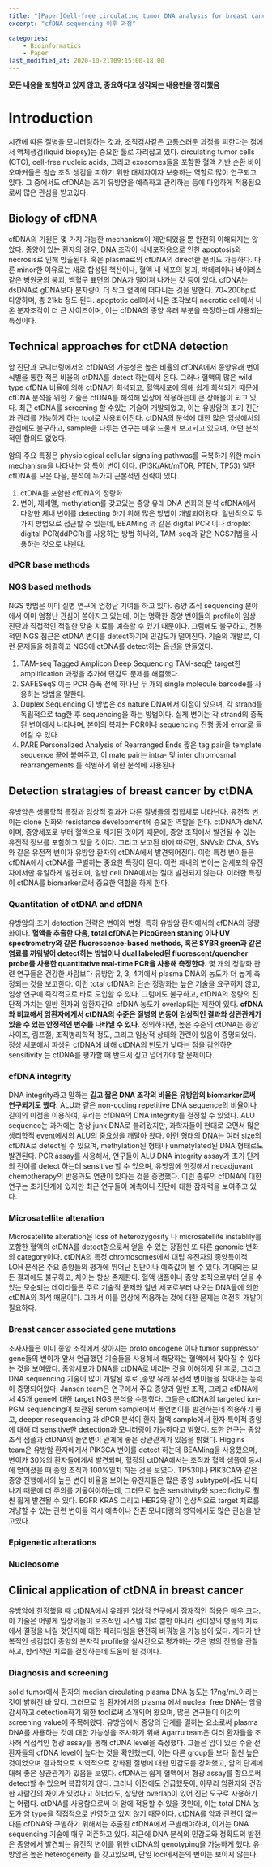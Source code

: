 ```yaml
---
title: "[Paper]Cell-free circulating tumor DNA analysis for breast cancer and its clinical utilization as a biomarker(2017)"
excerpt: "cfDNA sequencing 이후 과정"

categories: 
    - Bioinformatics
    - Paper
last_modified_at: 2020-10-21T09:15:00-18:00
---
```


**모든 내용을 포함하고 있지 않고, 중요하다고 생각되는 내용만을 정리했음**

# Introduction
시간에 따른 질병을 모니터링하는 것과, 조직검사같은 고통스러운 과정을 피한다는 점에서 액체생검(liquid biopsy)는 중요한 툴로 자리잡고 있다.
circulating tumor cells (CTC), cell-free nucleic acids, 그리고 exosomes들을 포함한 혈액 기반 순환 바이오마커들은 침습 조직 생검을 피하기 위한 대체자이자 보충하는 역할로 많이 연구되고 있다.
그 중에서도 cfDNA는 초기 유방암을 예측하고 관리하는 등에 다양하게 적용됨으로써 많은 관심을 받고있다.

## Biology of cfDNA
cfDNA의 기원은 몇 가지 가능한 mechanism이 제안되었을 뿐 완전히 이해되지는 않았다.
종양이 있는 환자의 경우, DNA 조각이 식세포작용으로 인한 apoptosis와 necrosis로 인해 방출된다.
혹은 plasma로의 cfDNA의 direct한 분비도 가능하다.
다른 minor한 이유로는 새로 합성된 핵산이나, 혈액 내 세포의 붕괴, 박테리아나 바이러스같은 병원균의 붕괴, 백혈구 표면의 DNA가 떨어져 나가는 것 등이 있다.
cfDNA는 dsDNA로 gDNA보다 분자량이 더 작고 혈액에 떠다니는 것을 말한다. 70~200bp로 다양하며, 총 21kb 정도 된다. 
apoptotic cell에서 나온 조각보다 necrotic cell에서 나온 분자조각이 더 큰 사이즈이며, 이는 cfDNA의 종양 유래 부분을 측정하는데 사용되는 특징이다. 

## Technical approaches for ctDNA detection
암 진단과 모니터링에서의 cfDNA의 가능성은 높은 비율의 cfDNA에서 종양유래 변이 식별을 통한 적은 비율의 ctDNA를 detect 하는데서 온다. 
그러나 혈액의 많은 wild type cfDNA 비율에 의해 ctDNA가 희석되고, 혈액세포에 의해 쉽게 희석되기 때문에 ctDNA 분석을 위한 기술은 ctDNA를 해석해 임상에 적용하는데 큰 장애물이 되고 있다.
최근 ctDNA를 screening 할 수있는 기술이 개발되었고, 이는 유방암의 조기 진단과 관리를 가능하게 하는 tool로 사용되어진다. 
ctDNA의 분석에 대한 많은 임상에서의 관심에도 불구하고, sample을 다루는 연구는 매우 드물게 보고되고 있으며, 어떤 분석적인 합의도 없었다. 

암의 주요 특징은 physiological cellular signaling pathwas를 극복하기 위한 main mechanism을 나타내는 암 특이 변이 이다. (PI3K/Akt/mTOR, PTEN, TP53)
일단 cfDNA를 모은 다음, 분석에 두가지 근본적인 전략이 있다.
1) ctDNA를 포함한 cfDNA의 정량화
2) 변이, 재배열, methylation를 갖고있는 종양 유래 DNA 변화의 분석
cfDNA에서 다양한 체내 변이를 detecting 하기 위해 많은 방법이  개발되어왔다.
일반적으로 두 가지 방법으로 접근할 수 있는데, BEAMing 과 같은 digital PCR 이나 droplet digital PCR(ddPCR)를 사용하는 방법 하나와, TAM-seq과 같은 NGS기법을 사용하는 것으로 나뉜다. 

### dPCR base methods

### NGS based methods
NGS 방법은 이미 질병 연구에 엄청난 기여를 하고 있다. 종양 조직 sequencing 분야에서 이미 엄청난 관심이 쏟아지고 있는데, 이는 명확한 종양 변이들의 profile이 임상 진단과 직접적인 적절한 맞춤 치료를 예측할 수 있기 때문이다. 
그럼에도 불구하고, 전통적인 NGS 접근은 ctDNA 변이를 detect하기에 민감도가 떨어진다.
기술의 개발로, 이런 문제들을 해결하고 NGS에 ctDNA를 detect하는 옵션을 만들었다. 
1. TAM-seq
Tagged Amplicon Deep Sequencing
TAM-seq은 target한 amplification 과정을 추가해 민감도 문제를 해결했다.
2. SAFESeqS 
이는 PCR 증폭 전에 하나난 두 개의 single molecule barcode를 사용하는 방법을 말한다. 
3. Duplex Sequencing
이 방법은 ds nature DNA에서 이점이 있으며, 각 strand를 독립적으로 tag한 후 sequencing을 하는 방법이다.
실제 변이는 각 strand의 증폭된 변이에서 나타나며, 본이의 복제는 PCR이나 sequencing 진행 중에 error로 들어갈 수 있다.
4. PARE
Personalized Analysis of Rearranged Ends
짧은 tag pair을 template sequence 끝에 붙여주고, 이 mate pair는 intra- 및 inter chromosmal rearrangements 를 식별하기 위한 분석에 사용된다. 

## Detection stratagies of breast cancer by ctDNA
유방암은 생물학적 특징과 임상적 결과가 다른 질병들의 집합체로 나타난다. 
유전적 변이는 clone 진화와 resistance development에 중요한 역할을 한다.
ctDNA가 dsNA이며, 종양세포로 부터 혈액으로 제거된 것이기 때문에, 종양 조직에서 발견될 수 있는 유전적 정보를 포함하고 있을 것이다. 
그리고 보고된 바에 따르면, SNVs와 CNA, SVs와 같은 유전적 변이가 유방암 환자의 ctDNA에서 발견되어진다. 
이런 특정 변이들은 cfDNA에서 ctDNA를 구별하는 중요한 특징이 된다.
이런 채내의 변이는 암세포의 유전자에서만 유일하게 발견되며, 일반 cell DNA에서는 절대 발견되지 않는다. 
이러한 특징이 ctDNA를 biomarker로써 중요한 역할을 하게 한다. 

### Quantitation of ctDNA and cfDNA
유방암의 초기 detection 전략은 변이와 변형, 특히 유방암 환자에서의 cfDNA의 정량화이다. 
**혈액을 추출한 다음, total cfDNA는 PicoGreen staning 이나 UV spectrometry와 같은 fluorescence-based methods, 혹은 SYBR green과 같은염료를 끼워넣어 detect하는 방법이나 dual labeled된 fluorescent/quencher probe를 사용한 quantitative real-time PCR을 사용해 측정한다.**
몇 개의 정량화 관련 연구들은 건강한 사람보다 유방암 2, 3, 4기에서 plasma DNA의 농도가 더 높게 측정되는 것을 보고한다. 
이런 total cfDNA의 단순 정량화는 높은 기술을 요구하지 않고, 임상 연구에 즉각적으로 바로 도입할 수 있다. 
그럼에도 불구하고, cfDNA의 정량의 진단적 가치는 일반 환자와 암환자간의 cfDNA 농도가 overlap되는 제한이 있다. 
**cfDNA와 비교해서 암환자에게서 ctDNA의 수준은 질병의 변동이 임상적인 결과와 상관관계가 있을 수 있는 안정적인 변수를 나타낼 수 있다.**
정의하자면, 높은 수준의 ctDNA는 종양 사이즈, 림프절, 조직병리학적 정도, 그리고 임상적 상태와 관련이 있음이 증명되었다. 
정상 세포에서 파생된 cfDNA에 비해 ctDNA의 빈도가 낮다는 점을 감안하면 sensitivity 는 ctDNA를 평가할 때 반드시 짚고 넘어가야 할 문제이다. 

### cfDNA integrity
DNA integrity라고 말하는 **길고 짧은 DNA 조각의 비율은 유방암의 biomarker로써 연구되기도 했다.**
ALU과 같은 non-coding repetitive DNA sequence의 비율이나 길이의 이점을 이용하여, 우리는 cfDNA의 DNA integrity를 결정할 수 있었다. 
ALU sequence는 과거에는 항상 junk DNA로 불려왔지만, 과학자들이 현대로 오면서 많은 생리학적 event에서의 ALU의 중요성을 깨달아 왔다.
이런 형태의 DNA는 여러 size의 cfDNA로 detect될 수 있으며, methylation된 형태나 unmetylated된 DNA 형태로도 발견된다.
PCR assay를 사용해서, 연구들이 ALU DNA integrity assay가 초기 단계의 전이를 detect 하는데 sensitive 할 수 있으며, 유방암에 한정해서 neoadjuvant chemotherapy의 반응과도 연관이 있다는 것을 증명했다.
이런 종류의 cfDNA에 대한 연구는 초기단계에 있지만 최근 연구들이 예측이나 진단에 대한 잠재력을 보여주고 있다.

### Microsatellite alteration
Microsatellite alteration은 loss of heterozygosity 나 microsatellite instablily를 포함한 혈액의 ctDNA를 detect함으로써 얻을 수 있는 장점인 또 다른 genomic 변화의 category이다. 
ctDNA의 특정 chromosomes에서 대립 유전자의 종양특이적 LOH 분석은 주요 종양들의 평가에 뛰어난 진단이나 예측값이 될 수 있다.
기대되는 모든 결과에도 불구하고, 차이는  항상 존재한다.
혈액 샘플이나 종양 조직으로부터 얻을 수 있는 모순되는 데이타들은 주로 기술적 문제와 일반 세포로부터 나오는 DNA들에 의한 ctDNA의 희석 때문이다.
그래서 이를 임상에 적용하는 것에 대한 문제는 여전히 개발이 필요하다.

### Breast cancer associated gene mutations
조사자들은 이미 종양 조직에서 찾아지는 proto oncogene 이나 tumor suppressor gene들의 변이가 앞서 언급했던 기술들을 사용해서 해당하는 혈액에서 찾아질 수 있다는 것을 보여왔다.
종양세포가 DNA를 ctDNA로 버리는 것을 이해하게 된 후로, 그리고 DNA sequencing 기술이 많이 개발된 후로 ,종양 유래 유전적 변이들을 찾아내는 능력이 증명되어왔다.
Jansen team은 연구에서 주요 종양과 일반 조직, 그리고 cfDNA에서 45개 gene에 대한 target NGS 분석을 수행했다.
그들은 cfDNA의 targeted ion-PGM sequencing이 보관된 serum sample에서 돌연변이를 발견하는데 적용하기 좋고, deeper resequencing 과 dPCR 분석이 환자 혈액 sample에서 환자 특이적 종양에 대해 더 sensitive한 detection과 모니터링이 가능하다고 밝혔다. 
또한 연구는 종양 조직 샘플과 ctDNA의 돌연변이 관계에 좋은 상관관계가 있음을 밝혔다. 
Higgins team은 유방암 환자에게서 PIK3CA 변이를 detect 하는데 BEAMing을 사용했으며, 변이가 30%의 환자들에게서 발견되며, 혈장의 ctDNA에서는 조직과 혈액 샘플이 동시에 얻어졌을 때 종양 조직과 100%일치 하는 것을 보였다. 
TP53이나 PIK3CA와 같은 종양 진행에서의 높은 변이 비율을 보이는 유전자들은 많은 종양 subtype에서도 나타나기 때문에 더 주의를 기울여야하는데, 그러므로 높은 sensitivity와 specificity로 훨씬 휩게 발견될 수 있다.
EGFR KRAS 그리고 HER2와 같이 임상적으로 target 치료를 겨냥할 수 있는 관련 변이들 역시 예측이나 잔존 모니터링의 영역에서도 많은 관심을 받고있다. 

### Epigenetic alterations 

### Nucleosome

## Clinical application of ctDNA in breast cancer
유방암에 한정했을 때 ctDNA에서 유래한 임상적 연구에서 잠재적인 적용은 매우 크다. 이 기술은 어떻게 임상의들이 보조적인 시스템 치료 뿐만 아니라 전이성의 병들의 치료에서 결정을 내릴 것인지에 대한 패러다임을 완전히 바꿔놓을 가능성이 있다.
게다가 반복적인 생검없이 종양의 분자적 profile을 실시간으로 평가하는 것은 병의 진행을 관찰하고, 합리적인 치료를 결정하는데 도움이 될 것이다.

### Diagnosis and screening
solid tumor에서 환자의 median circulating plasma DNA 농도는 17ng/mL이라는 것이 밝혀진 바 있다.
그러므로 암 환자에서의 plasma 에서 nuclear free DNA는 암을 감시하고 detection하기 위한 tool로써 소개되어 왔으며, 많은 연구들이 이것의 screening value에 주목해왔다.
유방암에서 종양의 단계를 결하는 요소로써 plasma DNA를 사용하는 것에 대한 가능성을 조사하기 위해 Agarru team은 여러 환자들을 조사해 직접적인 형광 assay를 통해 cfDNA level을 측정했다.
그들은 암이 있는 수술 전 환자들의 cfDNA level이 높다는 것을 확인했는데, 이는 다른 group들 보다 훨씬 높은 것이었으며 결과적으로 지역적으로 강화된 질병에 대한 민감도를 강화했고, 암의 단계에 대해 좋은 상관관계가 있음을 보였다.
cfDNA는 쉽게 혈액에서 형광 assay를 함으로써 detect할 수 있으며 복잡하지 않다.
그러나 이전에도 언급했듯이, 아무리 암환자와 건강한 사람간의 차이가 있었다고 하더라도, 상당한 overlap이 있어 진단 도구로 사용하기는 어렵다. 
ctDNA를 사용함으로써 더 암에 적용할 수 있을 것인데, 이는 total DNA 농도가 암 type을 직접적으로 반영하고 있지 않기 때문이다. 
ctDNA를 암과 관련이 없는 다른 cfDNA와 구별하기 위해서는 추출된 cfDNA에서 구별해야하며, 이거는 DNA sequencing 기술에 매우 의존하고 있다.
최근에 DNA 분석의 민감도와 정확도의 발전은 종양에서 발견되는 유전적 변이를 위한 ctDNA의 genotyping을 가능하게 했다.
유방암은 높은 heterogeneity 를 갖고있으며, 단일 loci에서는의 변이는 보이지 않는다. 
